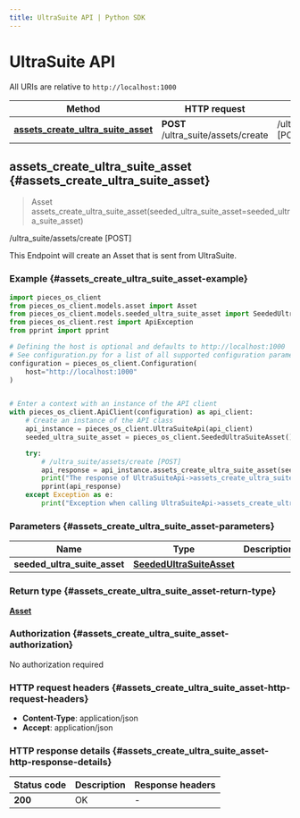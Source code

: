 ```yaml
---
title: UltraSuite API | Python SDK
---
```


# UltraSuite API

All URIs are relative to `http://localhost:1000`

Method | HTTP request | Description
------------- | ------------- | -------------
[**assets_create_ultra_suite_asset**](UltraSuiteApi#assets_create_ultra_suite_asset) | **POST** /ultra_suite/assets/create | /ultra_suite/assets/create [POST]


## **assets_create_ultra_suite_asset** {#assets_create_ultra_suite_asset}
> Asset assets_create_ultra_suite_asset(seeded_ultra_suite_asset=seeded_ultra_suite_asset)

/ultra_suite/assets/create [POST]

This Endpoint will create an Asset that is sent from UltraSuite.

### Example {#assets_create_ultra_suite_asset-example}


```python
import pieces_os_client
from pieces_os_client.models.asset import Asset
from pieces_os_client.models.seeded_ultra_suite_asset import SeededUltraSuiteAsset
from pieces_os_client.rest import ApiException
from pprint import pprint

# Defining the host is optional and defaults to http://localhost:1000
# See configuration.py for a list of all supported configuration parameters.
configuration = pieces_os_client.Configuration(
    host="http://localhost:1000"
)


# Enter a context with an instance of the API client
with pieces_os_client.ApiClient(configuration) as api_client:
    # Create an instance of the API class
    api_instance = pieces_os_client.UltraSuiteApi(api_client)
    seeded_ultra_suite_asset = pieces_os_client.SeededUltraSuiteAsset() # SeededUltraSuiteAsset |  (optional)

    try:
        # /ultra_suite/assets/create [POST]
        api_response = api_instance.assets_create_ultra_suite_asset(seeded_ultra_suite_asset=seeded_ultra_suite_asset)
        print("The response of UltraSuiteApi->assets_create_ultra_suite_asset:\n")
        pprint(api_response)
    except Exception as e:
        print("Exception when calling UltraSuiteApi->assets_create_ultra_suite_asset: %s\n" % e)
```



### Parameters {#assets_create_ultra_suite_asset-parameters}


Name | Type | Description  | Notes
------------- | ------------- | ------------- | -------------
 **seeded_ultra_suite_asset** | [**SeededUltraSuiteAsset**](../models/SeededUltraSuiteAsset)|  | [optional] 

### Return type {#assets_create_ultra_suite_asset-return-type}

[**Asset**](../models/Asset)

### Authorization {#assets_create_ultra_suite_asset-authorization}

No authorization required

### HTTP request headers {#assets_create_ultra_suite_asset-http-request-headers}

 - **Content-Type**: application/json
 - **Accept**: application/json


### HTTP response details {#assets_create_ultra_suite_asset-http-response-details}

| Status code | Description | Response headers |
|-------------|-------------|------------------|
**200** | OK |  -  |

